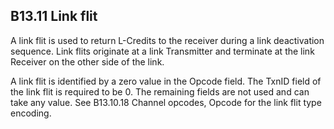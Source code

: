 ## B13.11 Link flit

A link flit is used to return L-Credits to the receiver during a link deactivation sequence. Link flits originate at a link Transmitter and terminate at the link Receiver on the other side of the link.

A link flit is identified by a zero value in the Opcode field. The TxnID field of the link flit is required to be 0. The remaining fields are not used and can take any value. See B13.10.18 Channel opcodes, Opcode for the link flit type encoding.